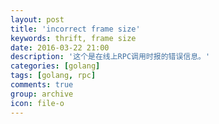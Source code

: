 ```yaml
---
layout: post
title: 'incorrect frame size'
keywords: thrift, frame size
date: 2016-03-22 21:00
description: '这个是在线上RPC调用时报的错误信息。'
categories: [golang]
tags: [golang, rpc]
comments: true
group: archive
icon: file-o
---
```




<!-- more -->

